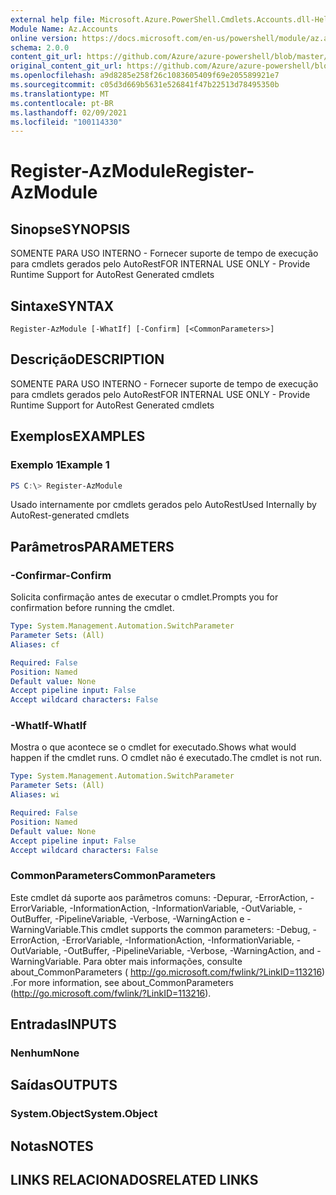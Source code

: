 ```yaml
---
external help file: Microsoft.Azure.PowerShell.Cmdlets.Accounts.dll-Help.xml
Module Name: Az.Accounts
online version: https://docs.microsoft.com/en-us/powershell/module/az.accounts/register-azmodule
schema: 2.0.0
content_git_url: https://github.com/Azure/azure-powershell/blob/master/src/Accounts/Accounts/help/Register-AzModule.md
original_content_git_url: https://github.com/Azure/azure-powershell/blob/master/src/Accounts/Accounts/help/Register-AzModule.md
ms.openlocfilehash: a9d8285e258f26c1083605409f69e205589921e7
ms.sourcegitcommit: c05d3d669b5631e526841f47b22513d78495350b
ms.translationtype: MT
ms.contentlocale: pt-BR
ms.lasthandoff: 02/09/2021
ms.locfileid: "100114330"
---
```

# <span data-ttu-id="84b47-101">Register-AzModule</span><span class="sxs-lookup"><span data-stu-id="84b47-101">Register-AzModule</span></span>

## <span data-ttu-id="84b47-102">Sinopse</span><span class="sxs-lookup"><span data-stu-id="84b47-102">SYNOPSIS</span></span>
<span data-ttu-id="84b47-103">SOMENTE PARA USO INTERNO - Fornecer suporte de tempo de execução para cmdlets gerados pelo AutoRest</span><span class="sxs-lookup"><span data-stu-id="84b47-103">FOR INTERNAL USE ONLY - Provide Runtime Support for AutoRest Generated cmdlets</span></span>

## <span data-ttu-id="84b47-104">Sintaxe</span><span class="sxs-lookup"><span data-stu-id="84b47-104">SYNTAX</span></span>

```
Register-AzModule [-WhatIf] [-Confirm] [<CommonParameters>]
```

## <span data-ttu-id="84b47-105">Descrição</span><span class="sxs-lookup"><span data-stu-id="84b47-105">DESCRIPTION</span></span>
<span data-ttu-id="84b47-106">SOMENTE PARA USO INTERNO - Fornecer suporte de tempo de execução para cmdlets gerados pelo AutoRest</span><span class="sxs-lookup"><span data-stu-id="84b47-106">FOR INTERNAL USE ONLY - Provide Runtime Support for AutoRest Generated cmdlets</span></span>

## <span data-ttu-id="84b47-107">Exemplos</span><span class="sxs-lookup"><span data-stu-id="84b47-107">EXAMPLES</span></span>

### <span data-ttu-id="84b47-108">Exemplo 1</span><span class="sxs-lookup"><span data-stu-id="84b47-108">Example 1</span></span>
```powershell
PS C:\> Register-AzModule
```

<span data-ttu-id="84b47-109">Usado internamente por cmdlets gerados pelo AutoRest</span><span class="sxs-lookup"><span data-stu-id="84b47-109">Used Internally by AutoRest-generated cmdlets</span></span>

## <span data-ttu-id="84b47-110">Parâmetros</span><span class="sxs-lookup"><span data-stu-id="84b47-110">PARAMETERS</span></span>

### <span data-ttu-id="84b47-111">-Confirmar</span><span class="sxs-lookup"><span data-stu-id="84b47-111">-Confirm</span></span>
<span data-ttu-id="84b47-112">Solicita confirmação antes de executar o cmdlet.</span><span class="sxs-lookup"><span data-stu-id="84b47-112">Prompts you for confirmation before running the cmdlet.</span></span>

```yaml
Type: System.Management.Automation.SwitchParameter
Parameter Sets: (All)
Aliases: cf

Required: False
Position: Named
Default value: None
Accept pipeline input: False
Accept wildcard characters: False
```

### <span data-ttu-id="84b47-113">-WhatIf</span><span class="sxs-lookup"><span data-stu-id="84b47-113">-WhatIf</span></span>
<span data-ttu-id="84b47-114">Mostra o que acontece se o cmdlet for executado.</span><span class="sxs-lookup"><span data-stu-id="84b47-114">Shows what would happen if the cmdlet runs.</span></span> <span data-ttu-id="84b47-115">O cmdlet não é executado.</span><span class="sxs-lookup"><span data-stu-id="84b47-115">The cmdlet is not run.</span></span>

```yaml
Type: System.Management.Automation.SwitchParameter
Parameter Sets: (All)
Aliases: wi

Required: False
Position: Named
Default value: None
Accept pipeline input: False
Accept wildcard characters: False
```

### <span data-ttu-id="84b47-116">CommonParameters</span><span class="sxs-lookup"><span data-stu-id="84b47-116">CommonParameters</span></span>
<span data-ttu-id="84b47-117">Este cmdlet dá suporte aos parâmetros comuns: -Depurar, -ErrorAction, -ErrorVariable, -InformationAction, -InformationVariable, -OutVariable, -OutBuffer, -PipelineVariable, -Verbose, -WarningAction e -WarningVariable.</span><span class="sxs-lookup"><span data-stu-id="84b47-117">This cmdlet supports the common parameters: -Debug, -ErrorAction, -ErrorVariable, -InformationAction, -InformationVariable, -OutVariable, -OutBuffer, -PipelineVariable, -Verbose, -WarningAction, and -WarningVariable.</span></span> <span data-ttu-id="84b47-118">Para obter mais informações, consulte about_CommonParameters ( http://go.microsoft.com/fwlink/?LinkID=113216) .</span><span class="sxs-lookup"><span data-stu-id="84b47-118">For more information, see about_CommonParameters (http://go.microsoft.com/fwlink/?LinkID=113216).</span></span>

## <span data-ttu-id="84b47-119">Entradas</span><span class="sxs-lookup"><span data-stu-id="84b47-119">INPUTS</span></span>

### <span data-ttu-id="84b47-120">Nenhum</span><span class="sxs-lookup"><span data-stu-id="84b47-120">None</span></span>

## <span data-ttu-id="84b47-121">Saídas</span><span class="sxs-lookup"><span data-stu-id="84b47-121">OUTPUTS</span></span>

### <span data-ttu-id="84b47-122">System.Object</span><span class="sxs-lookup"><span data-stu-id="84b47-122">System.Object</span></span>
## <span data-ttu-id="84b47-123">Notas</span><span class="sxs-lookup"><span data-stu-id="84b47-123">NOTES</span></span>

## <span data-ttu-id="84b47-124">LINKS RELACIONADOS</span><span class="sxs-lookup"><span data-stu-id="84b47-124">RELATED LINKS</span></span>
